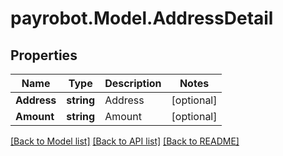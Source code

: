 
# payrobot.Model.AddressDetail

## Properties

Name | Type | Description | Notes
------------ | ------------- | ------------- | -------------
**Address** | **string** | Address | [optional] 
**Amount** | **string** | Amount | [optional] 

[[Back to Model list]](../README.md#documentation-for-models)
[[Back to API list]](../README.md#documentation-for-api-endpoints)
[[Back to README]](../README.md)

